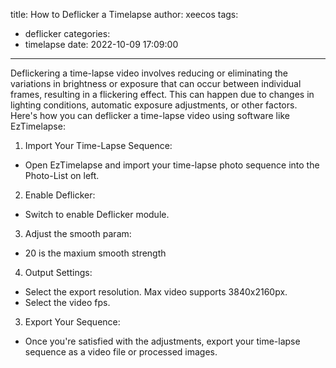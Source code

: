 title: How to Deflicker a Timelapse
author: xeecos
tags:
  - deflicker
categories:
  - timelapse
date: 2022-10-09 17:09:00
---
Deflickering a time-lapse video involves reducing or eliminating the variations in brightness or exposure that can occur between individual frames, resulting in a flickering effect. This can happen due to changes in lighting conditions, automatic exposure adjustments, or other factors. Here's how you can deflicker a time-lapse video using software like EzTimelapse:

1. Import Your Time-Lapse Sequence:

 * Open EzTimelapse and import your time-lapse photo sequence into the Photo-List on left.

2. Enable Deflicker:

 * Switch to enable Deflicker module.

3. Adjust the smooth param:

 * 20 is the maxium smooth strength

4. Output Settings:

 * Select the export resolution. Max video supports 3840x2160px.
 * Select the video fps.

3. Export Your Sequence:

 * Once you're satisfied with the adjustments, export your time-lapse sequence as a video file or processed images.